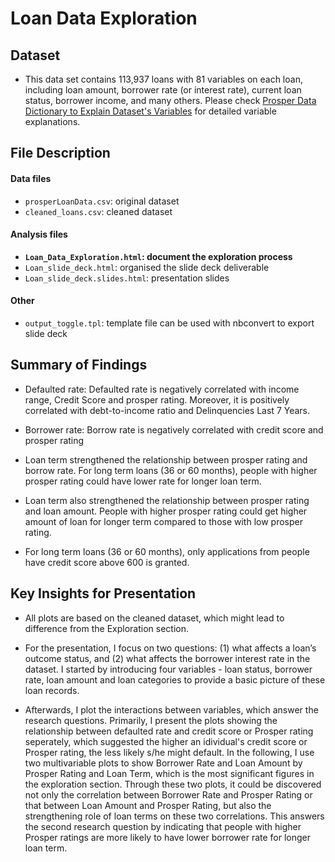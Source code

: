 # Loan Data Exploration


## Dataset

- This data set contains 113,937 loans with 81 variables on each loan, including loan amount, borrower rate (or interest rate), current loan status, borrower income, and many others. Please check [Prosper Data Dictionary to Explain Dataset's Variables](https://docs.google.com/spreadsheets/d/1gDyi_L4UvIrLTEC6Wri5nbaMmkGmLQBk-Yx3z0XDEtI/edit#gid=0) for detailed variable explanations.

## File Description
#### Data files
- `prosperLoanData.csv`: original dataset
- `cleaned_loans.csv`: cleaned dataset
#### Analysis files
- **`Loan_Data_Exploration.html`: document the exploration process**
- `Loan_slide_deck.html`: organised the slide deck deliverable
- `Loan_slide_deck.slides.html`: presentation slides
#### Other
- `output_toggle.tpl`: template file can be used with nbconvert to export slide deck


## Summary of Findings

- Defaulted rate: Defaulted rate is negatively correlated with income range,  Credit Score and prosper rating. Moreover, it is positively correlated with debt-to-income ratio and Delinquencies Last 7 Years.

- Borrower rate: Borrow rate is negatively correlated with credit score and prosper rating

- Loan term strengthened the relationship between prosper rating and borrow rate. For long term loans (36 or 60 months), people with higher prosper rating could have lower rate for longer loan term.

- Loan term also strengthened the relationship between prosper rating and loan amount. People with higher prosper rating could get higher amount of loan for longer term compared to those with low prosper rating.

- For long term loans (36 or 60 months), only applications from people have credit score above 600 is granted.


## Key Insights for Presentation

- All plots are based on the cleaned dataset, which might lead to difference from the Exploration section.

- For the presentation, I focus on two questions: (1) what affects a loan’s outcome status, and (2) what affects the borrower interest rate in the dataset. I started by introducing four variables - loan status, borrower rate, loan amount and loan categories to provide a basic picture of these loan records.

- Afterwards, I plot the interactions between variables, which answer the research questions. Primarily, I present the plots showing the relationship between defaulted rate and credit score or Prosper rating seperately, which suggested the higher an idividual's credit score or Prosper rating, the less likely s/he might default. In the following, I use two multivariable plots to show Borrower Rate and Loan Amount by Prosper Rating and Loan Term, which is the most significant figures in the exploration section. Through these two plots, it could be discovered not only the correlation between Borrower Rate and Prosper Rating or that between Loan Amount and Prosper Rating, but also the strengthening role of loan terms on these two correlations. This answers the second research question by indicating that people with higher Prosper ratings are more likely to have lower borrower rate for longer loan term.

